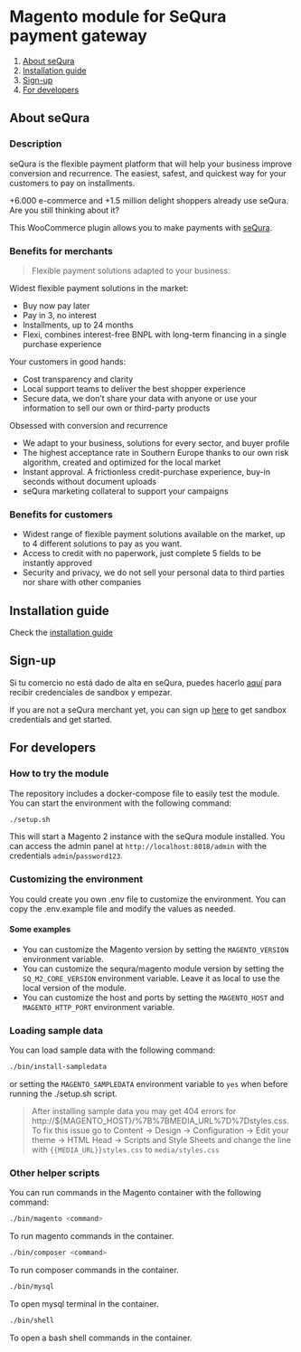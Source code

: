 # Magento module for SeQura payment gateway

1. [About seQura](#about-sequra)
2. [Installation guide](https://sequra.atlassian.net/wiki/spaces/DOC/pages/1377304583/MAGENTO+2)
3. [Sign-up](#sign-up)
4. [For developers](#for-developers)

## About seQura
### Description

seQura is the flexible payment platform that will help your business improve conversion and recurrence. 
The easiest, safest, and quickest way for your customers to pay on installments.

+6.000 e-commerce and +1.5 million delight shoppers already use seQura. Are you still thinking about it?

This WooCommerce plugin allows you to make payments with [seQura](https://sequra.es).

### Benefits for merchants

> Flexible payment solutions adapted to your business.

Widest flexible payment solutions in the market:

* Buy now pay later 
* Pay in 3, no interest
* Installments, up to 24 months
* Flexi, combines interest-free BNPL with long-term financing in a single purchase experience

Your customers in good hands:

* Cost transparency and clarity
* Local support teams to deliver the best shopper experience
* Secure data, we don’t share your data with anyone or use your information to sell our own or third-party products 


Obsessed with conversion and recurrence

* We adapt to your business, solutions for every sector, and buyer profile
* The highest acceptance rate in Southern Europe thanks to our own risk algorithm, created and optimized for the local market
* Instant approval. A frictionless credit-purchase experience, buy-in seconds without document uploads
* seQura marketing collateral to support your campaigns

### Benefits for customers

* Widest range of flexible payment solutions available on the market, up to 4 different solutions to pay as you want.
* Access to credit with no paperwork, just complete 5 fields to be instantly approved
* Security and privacy, we do not sell your personal data to third parties nor share with other companies

## Installation guide

Check the [installation guide](https://sequra.atlassian.net/wiki/spaces/DOC/pages/1377304583/MAGENTO+2)

## Sign-up

Si tu comercio no está dado de alta en seQura, puedes hacerlo [aquí](https://sqra.es/signupmes) para recibir credenciales de sandbox y empezar.

If you are not a seQura merchant yet, you can sign up [here](https://sqra.es/signupmen) to get sandbox credentials and get started.

## For developers

### How to try the module
The repository includes a docker-compose file to easily test the module. You can start the environment with the following command:

```bash
./setup.sh
```

This will start a Magento 2 instance with the seQura module installed. You can access the admin panel at `http://localhost:8018/admin` with the credentials `admin`/`password123`.


### Customizing the environment
You could create you own .env file to customize the environment. You can copy the .env.example file and modify the values as needed.

#### Some examples
* You can customize the Magento version by setting the `MAGENTO_VERSION` environment variable.
* You can customize the sequra/magento module version by setting the `SQ_M2_CORE_VERSION` environment variable. Leave it as local to use the local version of the module.
* You can customize the host and ports by setting the `MAGENTO_HOST` and `MAGENTO_HTTP_PORT` environment variable.

### Loading sample data
You can load sample data with the following command:

```bash
./bin/install-sampledata
```

or setting the `MAGENTO_SAMPLEDATA` environment variable to `yes` when before running the ./setup.sh script.


> After installing sample data you may get 404 errors for http://${MAGENTO_HOST}/%7B%7BMEDIA_URL%7D%7Dstyles.css.
> To fix this issue go to Content -> Design -> Configuration -> Edit your theme -> HTML Head -> Scripts and Style Sheets and change the line with `{{MEDIA_URL}}styles.css` to `media/styles.css`

### Other helper scripts
You can run commands in the Magento container with the following command:

```bash
./bin/magento <command>
```
To run magento commands in the container.

```bash
./bin/composer <command>
```
To run composer commands in the container.

```bash
./bin/mysql
```
To open mysql terminal in the container.

```bash
./bin/shell
```
To open a bash shell commands in the container.